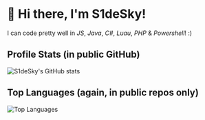 # 👋 Hi there, I'm S1deSky!

I can code pretty well in *JS*, *Java*, *C#*, *Luau*, *PHP* & *Powershell*! :)

## Profile Stats (in public GitHub)
![S1deSky's GitHub stats](https://github-readme-stats.vercel.app/api?username=S1deSky&include_all_commits=true&show_icons=true&hide_rank=true&theme=transparent)

## Top Languages (again, in public repos only)
![Top Languages](https://github-readme-stats.vercel.app/api/top-langs/?username=S1deSky&layout=compact&theme=transparent)
